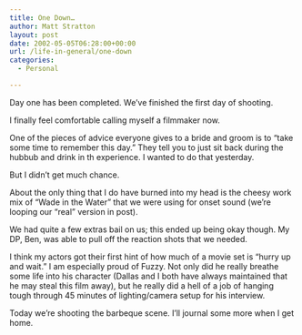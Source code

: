 ```yaml
---
title: One Down…
author: Matt Stratton
layout: post
date: 2002-05-05T06:28:00+00:00
url: /life-in-general/one-down
categories:
  - Personal

---
```

Day one has been completed. We&#8217;ve finished the first day of shooting.

I finally feel comfortable calling myself a filmmaker now.

One of the pieces of advice everyone gives to a bride and groom is to &#8220;take some time to remember this day.&#8221; They tell you to just sit back during the hubbub and drink in th experience. I wanted to do that yesterday.

But I didn&#8217;t get much chance.

About the only thing that I do have burned into my head is the cheesy work mix of &#8220;Wade in the Water&#8221; that we were using for onset sound (we&#8217;re looping our &#8220;real&#8221; version in post).

We had quite a few extras bail on us; this ended up being okay though. My DP, Ben, was able to pull off the reaction shots that we needed.

I think my actors got their first hint of how much of a movie set is &#8220;hurry up and wait.&#8221; I am especially proud of Fuzzy. Not only did he really breathe some life into his character (Dallas and I both have always maintained that he may steal this film away), but he really did a hell of a job of hanging tough through 45 minutes of lighting/camera setup for his interview.

Today we&#8217;re shooting the barbeque scene. I&#8217;ll journal some more when I get home.
